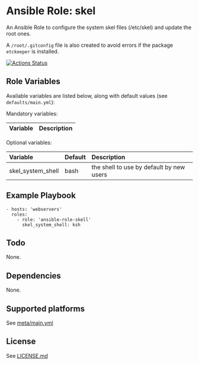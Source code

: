 # Ansible Role: skel

An Ansible Role to configure the system skel files (/etc/skel) and update the root ones.

A `/root/.gitconfig` file is also created to avoid errors if the package `etckeeper` is installed.

[![Actions Status](https://github.com/tristan-weil/ansible-role-skel/workflows/molecule/badge.svg?branch=master)](https://github.com/tristan-weil/ansible-role-skel/actions)

## Role Variables

Available variables are listed below, along with default values (see `defaults/main.yml`):

Mandatory variables:

| Variable      | Description |
| :------------ | :---------- |

Optional variables:

| Variable      | Default | Description |
| :------------ | :------ | :---------- |
| skel_system_shell | bash        | the shell to use by default by new users |

## Example Playbook

    - hosts: 'webservers'
      roles:
        - role: 'ansible-role-skell'
          skel_system_shell: ksh

## Todo

None.

## Dependencies

None.

## Supported platforms

See [meta/main.yml](https://github.com/tristan-weil/ansible-role-verify_artifact/blob/master/meta/main.yml)

## License

See [LICENSE.md](https://github.com/tristan-weil/ansible-role-verify_artifact/blob/master/LICENSE.md)
